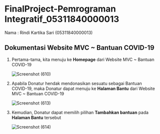 # FinalProject-Pemrograman Integratif_05311840000013
Nama : Rindi Kartika Sari (05311840000013)

## Dokumentasi Website MVC ~ Bantuan COVID-19
1.  Pertama-tama, kita menuju ke __Homepage__ dari  Website MVC ~ Bantuan COVID-19 <br>

    ![Screenshot (610)](https://user-images.githubusercontent.com/49342639/82148009-ce6ef900-987b-11ea-9510-2d52e8acd0cb.png)
    
2.  Apabila Donatur hendak mendonasikan sesuatu sebagai Bantuan COVID-19, maka Donatur dapat menuju ke __Halaman Bantu__ dari  Website MVC ~ Bantuan COVID-19 <br>

    ![Screenshot (613)](https://user-images.githubusercontent.com/49342639/82148050-34f41700-987c-11ea-854b-854179258980.png)
    
3.  Kemudian, Donatur dapat memilih pilihan __Tambahkan bantuan__ pada __Halaman Bantu__ tersebut <br>

    ![Screenshot (614)](https://user-images.githubusercontent.com/49342639/82148108-869ca180-987c-11ea-9f90-4a5596d1af47.png)

